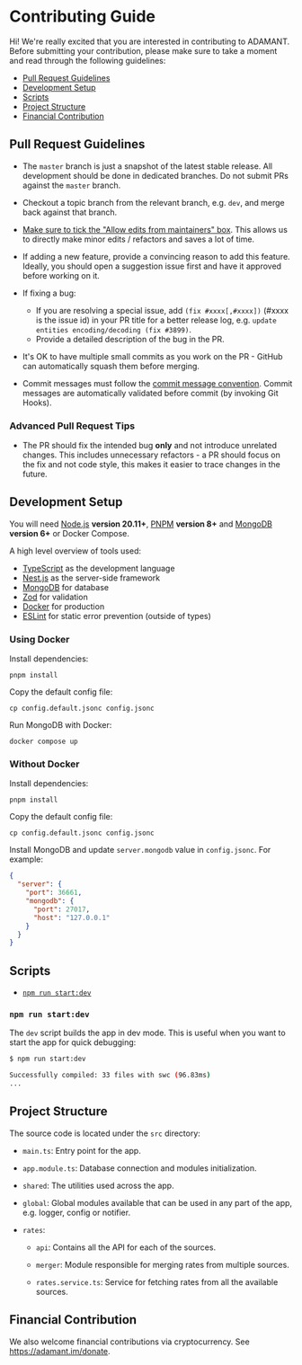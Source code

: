 # Contributing Guide

Hi! We're really excited that you are interested in contributing to ADAMANT. Before submitting your contribution, please make sure to take a moment and read through the following guidelines:

- [Pull Request Guidelines](#pull-request-guidelines)
- [Development Setup](#development-setup)
- [Scripts](#scripts)
- [Project Structure](#project-structure)
- [Financial Contribution](#financial-contribution)

## Pull Request Guidelines

- The `master` branch is just a snapshot of the latest stable release. All development should be done in dedicated branches. Do not submit PRs against the `master` branch.

- Checkout a topic branch from the relevant branch, e.g. `dev`, and merge back against that branch.

- [Make sure to tick the "Allow edits from maintainers" box](https://docs.github.com/en/pull-requests/collaborating-with-pull-requests/working-with-forks/allowing-changes-to-a-pull-request-branch-created-from-a-fork). This allows us to directly make minor edits / refactors and saves a lot of time.

- If adding a new feature, provide a convincing reason to add this feature. Ideally, you should open a suggestion issue first and have it approved before working on it.

- If fixing a bug:

  - If you are resolving a special issue, add `(fix #xxxx[,#xxxx])` (#xxxx is the issue id) in your PR title for a better release log, e.g. `update entities encoding/decoding (fix #3899)`.
  - Provide a detailed description of the bug in the PR.

- It's OK to have multiple small commits as you work on the PR - GitHub can automatically squash them before merging.

- Commit messages must follow the [commit message convention](https://www.conventionalcommits.org/). Commit messages are automatically validated before commit (by invoking Git Hooks).

### Advanced Pull Request Tips

- The PR should fix the intended bug **only** and not introduce unrelated changes. This includes unnecessary refactors - a PR should focus on the fix and not code style, this makes it easier to trace changes in the future.

## Development Setup

You will need [Node.js](https://nodejs.org) **version 20.11+**, [PNPM](https://pnpm.io) **version 8+** and [MongoDB](https://www.mongodb.com/) **version 6+** or Docker Compose.

A high level overview of tools used:

- [TypeScript](https://www.typescriptlang.org/) as the development language
- [Nest.js](https://nestjs.com/) as the server-side framework
- [MongoDB](https://www.mongodb.com/) for database
- [Zod](https://zod.dev/) for validation
- [Docker](https://www.docker.com/) for production
- [ESLint](https://eslint.org/) for static error prevention (outside of types)

### Using Docker

Install dependencies:

```
pnpm install
```

Copy the default config file:

```
cp config.default.jsonc config.jsonc
```

Run MongoDB with Docker:

```
docker compose up
```

### Without Docker

Install dependencies:

```
pnpm install
```

Copy the default config file:

```
cp config.default.jsonc config.jsonc
```

Install MongoDB and update `server.mongodb` value in `config.jsonc`. For example:

```json
{
  "server": {
    "port": 36661,
    "mongodb": {
      "port": 27017,
      "host": "127.0.0.1"
    }
  }
}
```

## Scripts

- [`npm run start:dev`](#npm-run-start-dev)

### `npm run start:dev`

The `dev` script builds the app in dev mode. This is useful when you want to start the app for quick debugging:

```bash
$ npm run start:dev

Successfully compiled: 33 files with swc (96.83ms)
...
```

## Project Structure

The source code is located under the `src` directory:

- `main.ts`: Entry point for the app.

- `app.module.ts`: Database connection and modules initialization.

- `shared`: The utilities used across the app.

- `global`: Global modules available that can be used in any part of the app, e.g. logger, config or notifier.

- `rates`:

  - `api`: Contains all the API for each of the sources.

  - `merger`: Module responsible for merging rates from multiple sources.

  - `rates.service.ts`: Service for fetching rates from all the available sources.

## Financial Contribution

We also welcome financial contributions via cryptocurrency. See https://adamant.im/donate.
